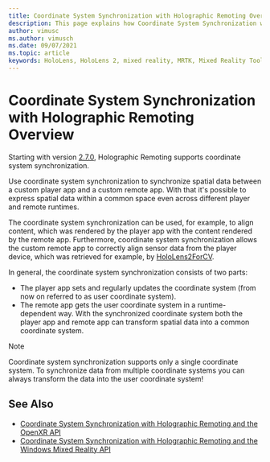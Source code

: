 ```yaml
---
title: Coordinate System Synchronization with Holographic Remoting Overview
description: This page explains how Coordinate System Synchronization with Holographic Remoting works
author: vimusc
ms.author: vimusch
ms.date: 09/07/2021
ms.topic: article
keywords: HoloLens, HoloLens 2, mixed reality, MRTK, Mixed Reality Toolkit, augmented reality, virtual reality, mixed reality headsets, learn, tutorial, getting started, holographic remoting
---
```


# Coordinate System Synchronization with Holographic Remoting Overview

Starting with version [2.7.0](holographic-remoting-version-history.md#v2.7.0), Holographic Remoting supports coordinate system synchronization.

Use coordinate system synchronization to synchronize spatial data between a custom player app and a custom remote app.
With that it's possible to express spatial data within a common space even across different player and remote runtimes.

The coordinate system synchronization can be used, for example, to align content, which was rendered by the player app with the content rendered by the remote app.
Furthermore, coordinate system synchronization allows the custom remote app to correctly align sensor data from the player device, which was retrieved for example, by [HoloLens2ForCV](https://github.com/microsoft/HoloLens2ForCV).

In general, the coordinate system synchronization consists of two parts:
- The player app sets and regularly updates the coordinate system (from now on referred to as user coordinate system).
- The remote app gets the user coordinate system in a runtime-dependent way.
With the synchronized coordinate system both the player app and remote app can transform spatial data into a common coordinate system.

>[!NOTE]
> Coordinate system synchronization supports only a single coordinate system.
> To synchronize data from multiple coordinate systems you can always transform the data into the user coordinate system!
	
## See Also
* [Coordinate System Synchronization with Holographic Remoting and the OpenXR API](holographic-remoting-coordinate-system-synchronization-openxr.md)
* [Coordinate System Synchronization with Holographic Remoting and the Windows Mixed Reality API](holographic-remoting-coordinate-system-synchronization-wmr.md)
